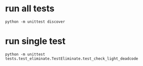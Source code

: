 # run all tests

```
python -m unittest discover
```

# run single test

```
python -m unittest tests.test_eliminate.TestEliminate.test_check_light_deadcode
```
